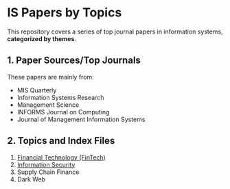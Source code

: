 # IS Papers by Topics
This repository covers a series of top journal papers in information systems, **categorized by themes**.

## 1. Paper Sources/Top Journals
These papers are mainly from:
* MIS Quarterly
* Information Systems Research
* Management Science
* INFORMS Journal on Computing
* Journal of Management Information Systems

## 2. Topics and Index Files
1. [Financial Technology (FinTech)](https://github.com/WaterSh/IS-papers-by-themes/blob/main/fintech.md)
2. [Information Security](https://github.com/WaterSh/IS-papers-by-themes/blob/main/information%20security.md)
3. Supply Chain Finance
4. Dark Web
